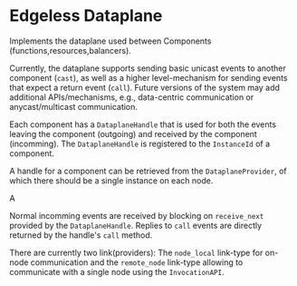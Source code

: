 # Edgeless Dataplane

Implements the dataplane used between Components (functions,resources,balancers).

Currently, the dataplane supports sending basic unicast events to another component (`cast`),
as well as a higher level-mechanism for sending events that expect a return event (`call`).
Future versions of the system may add additional APIs/mechanisms, e.g., data-centric communication or anycast/multicast communication.

Each component has a `DataplaneHandle` that is used for both the events leaving the component (outgoing) and received by the component (incomming).
The `DataplaneHandle` is registered to the `InstanceId` of a component.

A handle for a component can be retrieved from the `DataplaneProvider`, of which there should be a single instance on each node.

A

Normal incomming events are received by blocking on `receive_next` provided by the `DataplaneHandle`.
Replies to `call` events are directly returned by the handle's `call` method.

There are currently two link(providers): The `node_local` link-type for on-node communication and the `remote_node` link-type allowing to communicate with a single node using the `InvocationAPI`.
